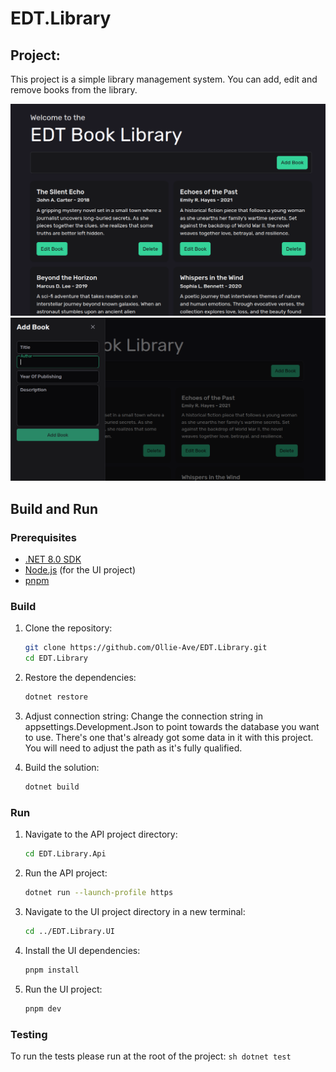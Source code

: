 # EDT.Library

## Project:

This project is a simple library management system. You can add, edit and remove books from the library.

![image](./Screenshots/home.png)
![image](./Screenshots/add.png)

## Build and Run

### Prerequisites

- [.NET 8.0 SDK](https://dotnet.microsoft.com/download/dotnet/8.0)
- [Node.js](https://nodejs.org/) (for the UI project)
- [pnpm](https://pnpm.io/)

### Build

1. Clone the repository:
    ```sh
    git clone https://github.com/Ollie-Ave/EDT.Library.git
    cd EDT.Library
    ```

2. Restore the dependencies:
    ```sh
    dotnet restore
    ```

3. Adjust connection string:
	Change the connection string in appsettings.Development.Json to point towards the database you want to use. There's one that's already got some data in it with this project. You will need to adjust the path as it's fully qualified.

3. Build the solution:
    ```sh
    dotnet build
    ```

### Run

1. Navigate to the API project directory:
    ```sh
    cd EDT.Library.Api
    ```

2. Run the API project:
    ```sh
    dotnet run --launch-profile https
    ```

3. Navigate to the UI project directory in a new terminal:
    ```sh
    cd ../EDT.Library.UI
    ```

4. Install the UI dependencies:
    ```sh
    pnpm install
    ```

5. Run the UI project:
    ```sh
    pnpm dev
    ```

### Testing

To run the tests please run at the root of the project:
	```sh
	dotnet test
	```